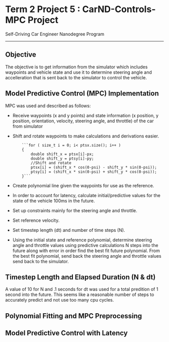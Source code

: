 # Term 2 Project 5 : CarND-Controls-MPC Project
Self-Driving Car Engineer Nanodegree Program

---
## Objective
The objective is to get information from the simulator which includes waypoints and vehicle state and use it to determine steering angle and accelleration that is sent back to the simulator to control the vehicle.

## Model Predictive Control (MPC) Implementation
MPC was used and described as follows:
* Receive waypoints (x and y points) and state information (x position, y position, orientation, velocity, steering angle, and throttle) of the car from simulator
* Shift and rotate waypoints to make calculations and derivations easier.

		  ```for ( size_t i = 0; i< ptsx.size(); i++ )
		  {
			  double shift_x = ptsx[i]-px;
			  double shift_y = ptsy[i]-py;
			  //Shift and rotate
			  ptsx[i] = (shift_x * cos(0-psi) - shift_y * sin(0-psi));
			  ptsy[i] = (shift_x * sin(0-psi) + shift_y * cos(0-psi));
		  }```
* Create polynomial line given the waypoints for use as the reference.
* In order to account for latency, calculate initial/predictive values for the state of the vehicle 100ms in the future.
* Set up constraints mainly for the steering angle and throttle.
* Set reference velocity.
* Set timestep length (dt) and number of time steps (N).
* Using the initial state and reference polynomial, determine steering angle and throttle values using predictive calculations N steps into the future along with error in order find the best fit future polynomial.  From the best fit polynomial, send back the steering angle and throttle values send back to the simulator.


## Timestep Length and Elapsed Duration (N & dt)
A value of 10 for N and .1 seconds for dt was used for a total predition of 1 second into the future.  This seems like a reasonable number of steps to accurately predict and not use too many cpu cycles.

## Polynomial Fitting and MPC Preprocessing
## Model Predictive Control with Latency
